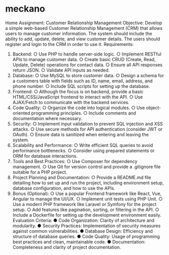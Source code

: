 # meckano
Home Assignment: Customer Relationship
Management
Objective:
Develop a simple web-based Customer Relationship Management (CRM) that allows users
to manage customer information. The system should include the ability to add, update,
delete, and view customer details. The users should register and login to the CRM in order
to use it.
Requirements:
1. Backend:
○ Use PHP to handle server-side logic.
○ Implement RESTful APIs to manage customer data.
○ Create basic CRUD (Create, Read, Update, Delete) operations for contact data.
○ Ensure all API responses return JSON.
○ Validate API inputs as needed.
2. Database:
○ Use MySQL to store customer data.
○ Design a schema for a customers table with fields such as ID, name, email,
address, and phone number.
○ Include SQL scripts for setting up the database.
3. Frontend:
○ Although the focus is on backend, provide a basic HTML/CSS/JavaScript
frontend to interact with the API.
○ Use AJAX/Fetch to communicate with the backend services.
4. Code Quality:
○ Organize the code into logical modules.
○ Use object-oriented programming principles.
○ Include comments and documentation where necessary.
5. Security:
○ Implement input validation to prevent SQL injection and XSS attacks.
○ Use secure methods for API authentication (consider JWT or OAuth).
○ Ensure data is sanitized when entering and leaving the system.
6. Scalability and Performance:
○ Write efficient SQL queries to avoid performance bottlenecks.
○ Consider using prepared statements or ORM for database interactions.
7. Tools and Best Practices:
○ Use Composer for dependency management.
○ Use Git for version control and provide a .gitignore file suitable for a PHP
project.
8. Project Planning and Documentation:
○ Provide a README.md file detailing how to set up and run the project,
including environment setup, database configuration, and how to use the APIs.
9. Bonus (Optional):
○ Use a popular Frontend framework like React, Vue, Angular to manage the
UI/UX.
○ Implement unit tests using PHP Unit.
○ Use a modern PHP framework like Laravel or Symfony for the project setup.
○ Add features like pagination, sorting, or filtering in the API.
○ Include a Dockerfile for setting up the development environment easily.
Evaluation Criteria:
● Code Organization: Clarity of architecture and modularity.
● Security Practices: Implementation of security measures against common
vulnerabilities.
● Database Design: Efficiency and structure of database queries.
● Code Quality: Usage of programming best practices and clean, maintainable code.
● Documentation: Completeness and clarity of project documentation.
